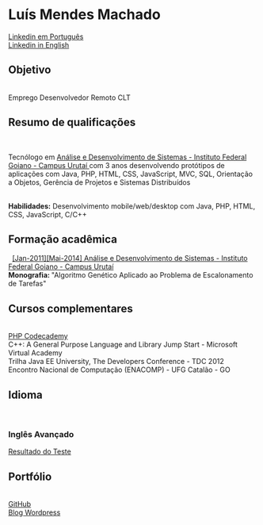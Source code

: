 <h1>Luís Mendes Machado</h1>
 
<a href='https://www.linkedin.com/in/luismendesmachado1'>Linkedin em Português</a>
<br>
<a href='https://www.linkedin.com/in/luismendesmachado1/?locale=en_US'>Linkedin in English</a>

<h2>Objetivo</h2>
<br>Emprego Desenvolvedor Remoto CLT<br>

<h2>Resumo de qualificações</h2> 
<p>Tecnólogo em <a href="https://www.ifgoiano.edu.br/home/index.php/cursos-superiores-urutai/289-analise-e-desenvolvimento-de-sistemas"> Análise e Desenvolvimento de Sistemas - Instituto Federal Goiano - Campus Urutaí
</a> com 3 anos desenvolvendo protótipos de aplicações com Java, PHP, HTML, CSS, JavaScript, MVC, SQL, Orientação a Objetos, Gerência de Projetos e Sistemas Distribuídos</p>

<br><b>Habilidades:</b> Desenvolvimento mobile/web/desktop com Java, PHP, HTML, CSS, JavaScript, C/C++

<h2>Formação acadêmica</h2> 
<a href="https://www.ifgoiano.edu.br/home/index.php/cursos-superiores-urutai/289-analise-e-desenvolvimento-de-sistemas">
[Jan-2011][Mai-2014] Análise e Desenvolvimento de Sistemas - Instituto Federal Goiano - Campus Urutaí</a>
<br><b>Monografia: </b> "Algoritmo Genético Aplicado ao Problema de Escalonamento de Tarefas"
 
<h2>Cursos complementares</h2>
<br><a href='https://www.codecademy.com/ajaxMaster31343'>PHP Codecademy</a>
<br> C++: A General Purpose Language and Library Jump Start - Microsoft Virtual Academy
<br> Trilha Java EE University, The Developers Conference - TDC 2012
<br> Encontro Nacional de Computação (ENACOMP) - UFG Catalão - GO
 
<h2> Idioma </h2>
<br><h3>Inglês Avançado</h3>
<a href="https://raw.githubusercontent.com/luismendes070/curriculo/master/Teste%20de%20Ingl%C3%AAs%20Out%202018.PNG">Resultado do Teste</a>
<!-- 
<a href='https://www.efset.org/'>EFSET English Certificate - Score: 54/100, Upper Intermediate (CEFR B2) - EF Education First</a>
-->


<h2>Portfólio</h2>

<br>
<a href="https://github.com/luismendes070">GitHub</a>
<br>
<a href="https://luismendesmachadoblog.wordpress.com/" >
Blog Wordpress 
</a>





